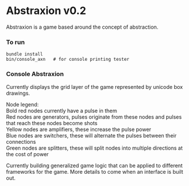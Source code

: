 Abstraxion v0.2
===============

Abstraxion is a game based around the concept of abstraction.

### To run

    bundle install
    bin/console_axn   # for console printing tester

### Console Abstraxion

Currently displays the grid layer of the game represented by unicode box
drawings.

Node legend:  
Bold red nodes currently have a pulse in them  
Red nodes are generators, pulses originate from these nodes and pulses that
reach these nodes become shots  
Yellow nodes are amplifiers, these increase the pulse power  
Blue nodes are switchers, these will alternate the pulses between their
connections  
Green nodes are splitters, these will split nodes into multiple directions at
the cost of power  

Currently building generalized game logic that can be applied to different
frameworks for the game. More details to come when an interface is built out.
